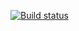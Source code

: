 [![Build status](https://ci.appveyor.com/api/projects/status/m5gd7rmpjbjv5y5f/branch/main?svg=true)](https://ci.appveyor.com/project/MilenaTabakova/autotesthw2/branch/main)